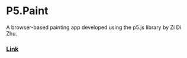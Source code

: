 # P5.Paint

A browser-based painting app developed using the p5.js library by Zi Di Zhu.
### [Link](https://zidizhu.github.io/p5painter/)
